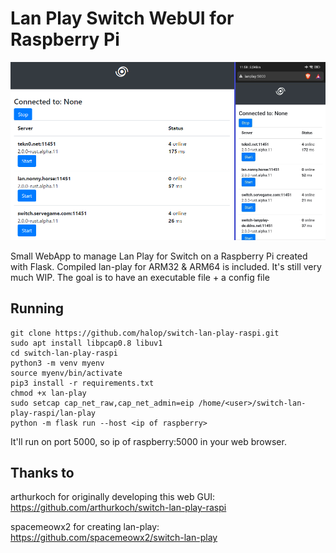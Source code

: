# Lan Play Switch WebUI for Raspberry Pi
![Screenshot of GUI](https://github.com/halop/switch-lan-play-raspi/blob/main/screenshot.PNG)

Small WebApp to manage Lan Play for Switch  on a Raspberry Pi created with Flask.
Compiled lan-play for ARM32 & ARM64 is included.
It's still very much WIP.
The goal is to have an executable file + a config file




## Running

    git clone https://github.com/halop/switch-lan-play-raspi.git
    sudo apt install libpcap0.8 libuv1
    cd switch-lan-play-raspi
    python3 -m venv myenv
    source myenv/bin/activate
    pip3 install -r requirements.txt
    chmod +x lan-play
    sudo setcap cap_net_raw,cap_net_admin=eip /home/<user>/switch-lan-play-raspi/lan-play
    python -m flask run --host <ip of raspberry>


    

It'll run on port 5000, so ip of raspberry:5000 in your web browser.

## Thanks to

arthurkoch for originally developing this web GUI:
https://github.com/arthurkoch/switch-lan-play-raspi

spacemeowx2 for creating lan-play:
https://github.com/spacemeowx2/switch-lan-play

